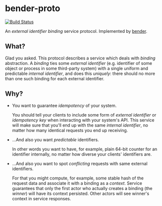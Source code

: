 # bender-proto

[![Build Status](http://ci.rbkmoney.com/buildStatus/icon?job=rbkmoney_private/bender-proto/master)](http://ci.rbkmoney.com/job/rbkmoney_private/job/bender-proto/job/master/)

An _external identifier binding_ service protocol. Implemented by [bender](https://github.com/rbkmoney/bender).

## What?

Glad you asked. This protocol describes a service which deals with _binding_ abstraction. A _binding_ ties some _external identifier_ (e.g. identifier of some object or process in some third-party system) with a single uniform and predictable _internal identifier_, and does this _uniquely_: there should no more than one such binding for each external identifier.

## Why?

* You want to guarantee _idempotency_ of your system.

    You should tell your clients to include some form of _external identifier_ or _idempotency key_ when interacting with your system's API. This service will make sure that you'll end up with the same _internal identifier_, no matter how many identical requests you end up receiving.

* ...And also you want _predictable_ identifiers.

    In other words you want to have, for example, plain 64-bit counter for an identifier internally, no matter how diverse your clients' identifiers are.

* ...And also you want to spot _conflicting_ requests with same external identifiers.

    For that you might compute, for example, some stable hash of the request data and associate it with a binding as a _context_. Service guarantees that only the first actor who actually creates a binding (the _winner_) will have its context persisted. Other actors will see winner's context in service responses.
